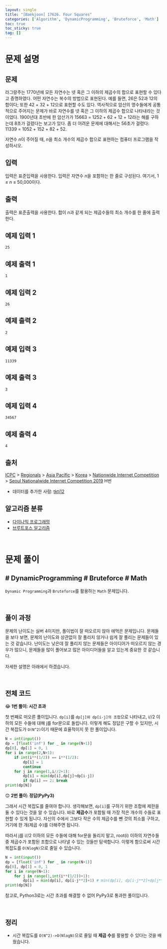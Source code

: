 ```yaml
---
layout: single
title: "[Baekjoon] 17626. Four Squares"
categories: ['Algorithm', 'DynamicProgramming', 'Bruteforce', 'Math']
toc: true
toc_sticky: true
tag: []
---
```


# 문제 설명

## 문제

라그랑주는 1770년에 모든 자연수는 넷 혹은 그 이하의 제곱수의 합으로 표현할 수 있다고 증명하였다. 어떤 자연수는 복수의 방법으로 표현된다. 예를 들면, 26은 52과 12의 합이다; 또한 42 + 32 + 12으로 표현할 수도 있다. 역사적으로 암산의 명수들에게 공통적으로 주어지는 문제가 바로 자연수를 넷 혹은 그 이하의 제곱수 합으로 나타내라는 것이었다. 1900년대 초반에 한 암산가가 15663 = 1252 + 62 + 12 + 12라는 해를 구하는데 8초가 걸렸다는 보고가 있다. 좀 더 어려운 문제에 대해서는 56초가 걸렸다: 11339 = 1052 + 152 + 82 + 52.

자연수 *n*이 주어질 때, *n*을 최소 개수의 제곱수 합으로 표현하는 컴퓨터 프로그램을 작성하시오.

## 입력

입력은 표준입력을 사용한다. 입력은 자연수 *n*을 포함하는 한 줄로 구성된다. 여기서, 1 ≤ *n* ≤ 50,000이다.

## 출력

출력은 표준출력을 사용한다. 합이 *n*과 같게 되는 제곱수들의 최소 개수를 한 줄에 출력한다.

## 예제 입력 1 

```
25
```

## 예제 출력 1 

```
1
```

## 예제 입력 2 

```
26
```

## 예제 출력 2 

```
2
```

## 예제 입력 3 

```
11339
```

## 예제 출력 3 

```
3
```

## 예제 입력 4 

```
34567
```

## 예제 출력 4 

```
4
```

## 출처

[ICPC](https://www.acmicpc.net/category/1) > [Regionals](https://www.acmicpc.net/category/7) > [Asia Pacific](https://www.acmicpc.net/category/42) > [Korea](https://www.acmicpc.net/category/211) > [Nationwide Internet Competition](https://www.acmicpc.net/category/256) > [Seoul Nationalwide Internet Competition 2019](https://www.acmicpc.net/category/detail/2064) H번

- 데이터를 추가한 사람: [tktj12](https://www.acmicpc.net/user/tktj12)

## 알고리즘 분류

- [다이나믹 프로그래밍](https://www.acmicpc.net/problem/tag/25)
- [브루트포스 알고리즘](https://www.acmicpc.net/problem/tag/125)

<br>

# 문제 풀이

## \# DynamicProgramming \# Bruteforce \# Math

`Dynamic Programming`과 `Bruteforce`를 활용하는 `Math` 문제입니다. 

<br>

## 풀이 과정

문제의 난이도는 실버 4이지만, 풀이법이 잘 떠오르지 않아 애먹은 문제입니다. 문제들을 보다 보면, 문제의 난이도와 상관없이 잘 풀리지 않거나 쉽게 잘 풀리는 문제들이 있는 것 같습니다. 난이도는 낮은데 잘 풀리지 않는 문제들은 아이디어가 떠오르지 않는 경우가 많으니, 문제들을 많이 풀어보고 많은 아이디어들을 알고 있는게 중요한 것 같습니다. 

자세한 설명은 아래에서 하겠습니다. 

<br>

## 전체 코드

😂 **1번 풀이: 시간 초과**

첫 번째로 떠오른 풀이입니다. `dp[i]`를 `dp[j]와 dp[i-j]의 조합`으로 나타내고, i//2 이하의 모든 수들에 대해 j를 for문으로 돌립니다. 이렇게 해도 정답은 구할 수 있지만, 시간 복잡도가 `O(N^2)`이기 때문에 효율적이지 못 한 풀이입니다. 

```python
N = int(input())
dp = [float('inf') for _ in range(N+1)]
dp[0], dp[1] = 0, 1
for i in range(2,N+1):
    if int(i**(1/2)) == i**(1/2):
        dp[i] = 1
        continue
    for j in range(1,i//2+1):
        dp[i] = min(dp[i],dp[j]+dp[i-j])
        if dp[i] == 2: break
print(dp[N])
```

😊 **2번 풀이: 정답(PyPy3)**

그래서 시간 복잡도를 줄여야 합니다. 생각해보면, `dp[i]`를 구하기 위한 조합에 제한을 둘 수 있다는 것을 알 수 있습니다. 바로 **제곱수**가 포함될 때 가장 적은 개수의 수들로 표현할 수 있게 됩니다. 자신의 수에서 그보다 작은 수의 제곱수를 뺀 것의 최소를 구하고, 거기에 한 개(제곱 수)를 더해주면 됩니다. 

따라서 j를 i//2 이하의 모든 수들에 대해 for문을 돌리지 말고, root(i) 이하의 자연수들 중 제곱수가 포함된 조합으로 나타낼 수 있는 것들만 탐색합니다. 이렇게 함으로써 시간 복잡도를 `O(NlogN)`으로 줄일 수 있습니다. 

```python
N = int(input())
dp = [float('inf') for _ in range(N+1)]
dp[0], dp[1] = 0, 1
for i in range(N+1):
    for j in range(1,int(i**(1/2))+1):
        dp[i] = min(dp[i], dp[i-j**2]+1) # min(dp[i], dp[i-j**2]+dp[j**2])
print(dp[N])
```

참고로, Python3로는 시간 초과를 해결할 수 없어 PyPy3로 통과한 풀이입니다. 

<br>

## 정리

* 시간 복잡도를 `O(N^2)->O(NlogN)`으로 줄일 때 **제곱 수**를 활용할 수 있다는 것을 배웠습니다. 















